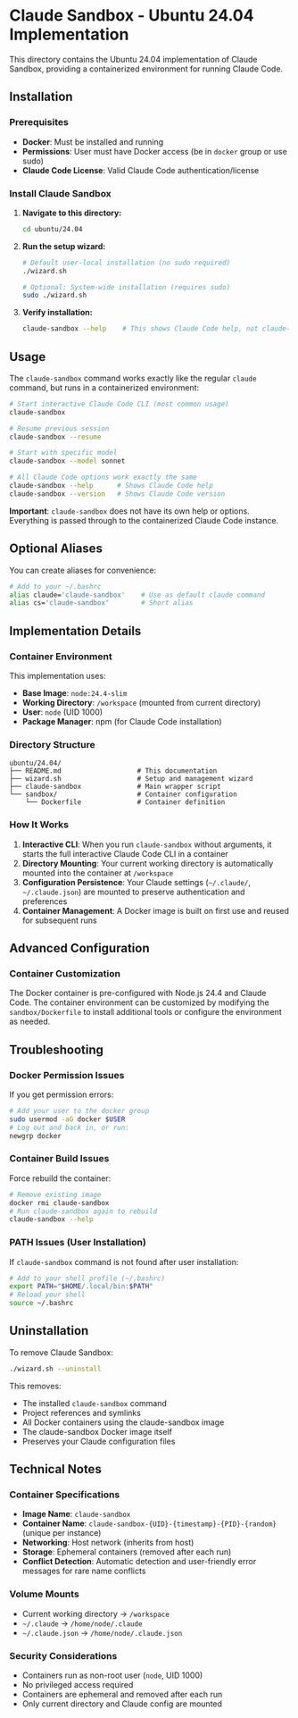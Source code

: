 # Claude Sandbox - Ubuntu 24.04 Implementation

This directory contains the Ubuntu 24.04 implementation of Claude Sandbox, providing a containerized environment for running Claude Code.

## Installation

### Prerequisites

- **Docker**: Must be installed and running
- **Permissions**: User must have Docker access (be in `docker` group or use sudo)
- **Claude Code License**: Valid Claude Code authentication/license

### Install Claude Sandbox

1. **Navigate to this directory:**
   ```bash
   cd ubuntu/24.04
   ```

2. **Run the setup wizard:**
   ```bash
   # Default user-local installation (no sudo required)
   ./wizard.sh
   
   # Optional: System-wide installation (requires sudo)
   sudo ./wizard.sh
   ```

3. **Verify installation:**
   ```bash
   claude-sandbox --help    # This shows Claude Code help, not claude-sandbox help
   ```

## Usage

The `claude-sandbox` command works exactly like the regular `claude` command, but runs in a containerized environment:

```bash
# Start interactive Claude Code CLI (most common usage)
claude-sandbox

# Resume previous session
claude-sandbox --resume

# Start with specific model
claude-sandbox --model sonnet

# All Claude Code options work exactly the same
claude-sandbox --help      # Shows Claude Code help
claude-sandbox --version   # Shows Claude Code version
```

**Important**: `claude-sandbox` does not have its own help or options. Everything is passed through to the containerized Claude Code instance.

## Optional Aliases

You can create aliases for convenience:

```bash
# Add to your ~/.bashrc
alias claude='claude-sandbox'    # Use as default claude command
alias cs='claude-sandbox'        # Short alias
```

## Implementation Details

### Container Environment

This implementation uses:
- **Base Image**: `node:24.4-slim`
- **Working Directory**: `/workspace` (mounted from current directory)
- **User**: `node` (UID 1000)
- **Package Manager**: npm (for Claude Code installation)

### Directory Structure

```
ubuntu/24.04/
├── README.md                   # This documentation
├── wizard.sh                   # Setup and management wizard
├── claude-sandbox              # Main wrapper script
└── sandbox/                    # Container configuration
    └── Dockerfile              # Container definition
```

### How It Works

1. **Interactive CLI**: When you run `claude-sandbox` without arguments, it starts the full interactive Claude Code CLI in a container
2. **Directory Mounting**: Your current working directory is automatically mounted into the container at `/workspace`
3. **Configuration Persistence**: Your Claude settings (`~/.claude/`, `~/.claude.json`) are mounted to preserve authentication and preferences
4. **Container Management**: A Docker image is built on first use and reused for subsequent runs

## Advanced Configuration

### Container Customization

The Docker container is pre-configured with Node.js 24.4 and Claude Code. The container environment can be customized by modifying the `sandbox/Dockerfile` to install additional tools or configure the environment as needed.

## Troubleshooting

### Docker Permission Issues

If you get permission errors:

```bash
# Add your user to the docker group
sudo usermod -aG docker $USER
# Log out and back in, or run:
newgrp docker
```

### Container Build Issues

Force rebuild the container:

```bash
# Remove existing image
docker rmi claude-sandbox
# Run claude-sandbox again to rebuild
claude-sandbox --help
```

### PATH Issues (User Installation)

If `claude-sandbox` command is not found after user installation:

```bash
# Add to your shell profile (~/.bashrc)
export PATH="$HOME/.local/bin:$PATH"
# Reload your shell
source ~/.bashrc
```

## Uninstallation

To remove Claude Sandbox:

```bash
./wizard.sh --uninstall
```

This removes:
- The installed `claude-sandbox` command
- Project references and symlinks  
- All Docker containers using the claude-sandbox image
- The claude-sandbox Docker image itself
- Preserves your Claude configuration files

## Technical Notes

### Container Specifications

- **Image Name**: `claude-sandbox`
- **Container Name**: `claude-sandbox-{UID}-{timestamp}-{PID}-{random}` (unique per instance)
- **Networking**: Host network (inherits from host)
- **Storage**: Ephemeral containers (removed after each run)
- **Conflict Detection**: Automatic detection and user-friendly error messages for rare name conflicts

### Volume Mounts

- Current working directory → `/workspace`
- `~/.claude` → `/home/node/.claude`
- `~/.claude.json` → `/home/node/.claude.json`

### Security Considerations

- Containers run as non-root user (`node`, UID 1000)
- No privileged access required
- Containers are ephemeral and removed after each run
- Only current directory and Claude config are mounted